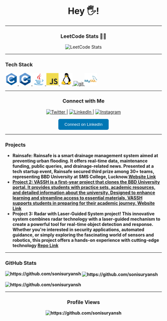 <h1 align="center">Hey 🖐️! </h1>

---

<h3 align="center">LeetCode Stats 🤷‍♂️</h3>
<p align="center">
  <img src="https://leetcard.jacoblin.cool/sonisuryansh?theme=dark&font=baloo&ext=contest" alt="LeetCode Stats" />
</p>

---

<h3 align="left">Tech Stack</h3>
<p align="left"> 
<a href="https://www.cprogramming.com/" target="_blank"> <img src="https://raw.githubusercontent.com/devicons/devicon/master/icons/c/c-original.svg" alt="c" width="40" height="40"/> </a> 
<a href="https://www.w3schools.com/cpp/" target="_blank"> <img src="https://raw.githubusercontent.com/devicons/devicon/master/icons/cplusplus/cplusplus-original.svg" alt="cplusplus" width="40" height="40"/> </a> 
<a href="https://www.java.com" target="_blank"> <img src="https://raw.githubusercontent.com/devicons/devicon/master/icons/java/java-original.svg" alt="java" width="40" height="40"/> </a> 
<a href="https://developer.mozilla.org/en-US/docs/Web/JavaScript" target="_blank"> <img src="https://raw.githubusercontent.com/devicons/devicon/master/icons/javascript/javascript-original.svg" alt="javascript" width="40" height="40"/> </a> 
<a href="https://www.linux.org/" target="_blank"> <img src="https://raw.githubusercontent.com/devicons/devicon/master/icons/linux/linux-original.svg" alt="linux" width="40" height="40"/> </a> 
<a href="https://git-scm.com/" target="_blank"> <img src="https://www.vectorlogo.zone/logos/git-scm/git-scm-icon.svg" alt="git" width="40" height="40"/> </a> 
<a href="https://www.mysql.com/" target="_blank"> <img src="https://raw.githubusercontent.com/devicons/devicon/master/icons/mysql/mysql-original-wordmark.svg" alt="mysql" width="40" height="40"/> </a>  
</p>

---

<h3 align="center">Connect with Me</h3>
<p align="center">
  <a href="https://twitter.com/sonisuryansh_" target="_blank">
    <img src="https://img.icons8.com/color/48/000000/twitter-squared.png" alt="Twitter" width="40" height="40"/>
  </a> | 
  <a href="https://www.linkedin.com/in/suryansh-soni-0a244b294/" target="_blank">
    <img src="https://img.icons8.com/color/48/000000/linkedin.png" alt="LinkedIn" width="40" height="40"/>
  </a> | 
  <a href="https://www.instagram.com/_suryanshsoni/" target="_blank">
    <img src="https://img.icons8.com/color/48/000000/instagram-new.png" alt="Instagram" width="40" height="40"/>
  </a>
</p>

<p align="center">
  <a href="https://linkedin.com/in/sonisuryansh" target="_blank">
    <button style="background-color: #0077B5; color: white; padding: 10px 20px; border: none; border-radius: 5px; cursor: pointer;">Connect on LinkedIn</button>
  </a>
</p>

---

<h3 align="left">Projects</h3>
<ul>
  <li><strong>Rainsafe: Rainsafe is a smart drainage management system aimed at preventing urban flooding. It offers real-time data, maintenance funding, public queries, and drainage-related news. Presented at a tech startup event, Rainsafe secured third prize among 30+ teams, representing BBD University at SMS College, Lucknow.<a href="https://sonisuryansh.github.io/RainSafe/" target="_blank">Website Link</li>
    
  <li><strong>Project 2: VASSH is a first-year project that clones the BBD University portal. It provides students with practice sets, academic resources, and detailed information about the university. Designed to enhance learning and streamline access to essential materials, VASSH supports students in preparing for their academic journey. <a href="https://sonisuryansh.github.io/The_Vassh-Clone_of_BBD_University_website/" target="_blank">Website Link</a></li>
    
  <li><strong>Project 3: Radar with Laser-Guided System project! This innovative system combines radar technology with a laser-guided mechanism to create a powerful tool for real-time object detection and response. Whether you're interested in security applications, automated guidance, or simply exploring the fascinating world of sensors and robotics, this project offers a hands-on experience with cutting-edge technology <a href="https://github.com/sonisuryansh/Radar-with-Laser-Guided-System-" target="_blank">Repo Link</a></li>
</ul>

---

<h3 align="left">GitHub Stats</h3>
<p><img align="left" src="https://github-readme-stats.vercel.app/api/top-langs?username=sonisuryansh&show_icons=true&locale=en&layout=compact" alt="https://github.com/sonisuryansh" /></p>

<p>&nbsp;<img align="center" src="https://github-readme-stats.vercel.app/api?username=sonisuryansh&show_icons=true&locale=en" alt="https://github.com/sonisuryansh" /></p>

<p><img align="center" src="https://github-readme-streak-stats.herokuapp.com/?user=sonisuryansh&" alt="https://github.com/sonisuryansh" /></p>

---

<h3 align="center">Profile Views</h3>
<p align="center"> <img src="https://komarev.com/ghpvc/?username=sonisuryansh&label=Profile%20views&color=0e75b6&style=flat" alt="https://github.com/sonisuryansh" /> </p>
